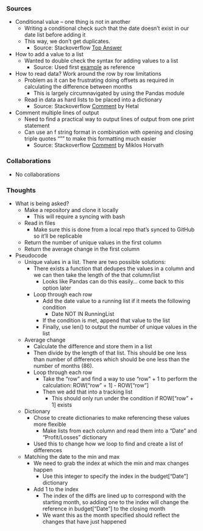### Sources
- Conditional value – one thing is not in another
  - Writing a conditional check such that the date doesn’t exist in our date list before adding it
  - This way, we don’t get duplicates.
    - Source: Stackoverflow [Top Answer](https://stackoverflow.com/questions/10406130/check-if-something-is-not-in-a-list-in-python)
- How to add a value to a list
  - Wanted to double check the syntax for adding values to a list
    - Source: Used first [example](https://www.datacamp.com/community/tutorials/python-list-methods?utm_source=adwords_ppc&utm_campaignid=1565261270&utm_adgroupid=67750485268&utm_device=c&utm_keyword=&utm_matchtype=b&utm_network=g&utm_adpostion=&utm_creative=295208661502&utm_targetid=aud-517318241987:dsa-429603003980&utm_loc_interest_ms=&utm_loc_physical_ms=9031238&gclid=CjwKCAiAxeX_BRASEiwAc1QdkVQl6aS2ZMJ5fbBpEHeS1Kiuv_UZXj_o1J4ptqJ7cH44B6Ri17FKCRoCkd8QAvD) as reference
- How to read data? Work around the row by row limitations
  - Problem as it can be frustrating doing offsets as required in calculating the difference between months
    - This is largely circumnavigated by using the Pandas module
  - Read in data as hard lists to be placed into a dictionary
    - Source: Stackoverflow [Comment](https://stackoverflow.com/questions/46965192/python-how-can-i-find-difference-between-two-rows-of-same-column-using-loop-in) by Hetal
- Comment multiple lines of output
  - Need to find a practical way to output lines of output from one print statement
  - Can use an f string format in combination with opening and closing triple quotes “”” to make this formatting much easier
    - Source: Stackoverflow [Comment](https://stackoverflow.com/questions/34980251/how-to-print-multiple-lines-of-text-with-python) by Miklos Horvath

### Collaborations
- No collaborations

### Thoughts
- What is being asked?
  - Make a repository and clone it locally
    - This will require a syncing with bash
  - Read in files
    - Make sure this is done from a local repo that’s synced to GitHub so it’ll be replicable
  - Return the number of unique values in the first column
  - Return the average change in the first column
- Pseudocode
  - Unique values in a list. There are two possible solutions:
    - There exists a function that dedupes the values in a column and we can then take the length of the that column/list
      - Looks like Pandas can do this easily… come back to this option later
    - Loop through each row
      - Add the date value to a running list if it meets the following condition
        - Date NOT IN RunningList
      - If the condition is met, append that value to the list
      - Finally, use len() to output the number of unique values in the list
  - Average change
    - Calculate the difference and store them in a list
    - Then divide by the length of that list. This should be one less than number of differences which should be one less than the number of months (86).
    - Loop through each row
      - Take the “row” and find a way to use “row” + 1 to perform the calculation: ROW[“row” + 1] - ROW[“row”]
      - Then we add that into a tracking list
        - This should only run under the condition if ROW[“row” + 1] exists
  - Dictionary
    - Chose to create dictionaries to make referencing these values more flexible
      - Make lists from each column and read them into a “Date” and “Profit/Losses” dictionary
    - Used this to change how we loop to find and create a list of differences
  - Matching the date to the min and max
    - We need to grab the index at which the min and max changes happen
      - Use this integer to specify the index in the budget[“Date”] dictionary
    - Add 1 to the index
      - The index of the diffs are lined up to correspond with the starting month, so adding one to the index will change the reference in budget[“Date”] to the closing month
      - We want this as the month specified should reflect the changes that have just happened

